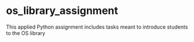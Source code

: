 # os_library_assignment
This applied Python assignment includes tasks meant to introduce students to the OS library
